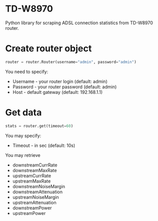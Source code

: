 # TD-W8970
Python library for scraping ADSL connection statistics from TD-W8970 router.

# Create router object
```python
router = router.Router(username="admin", password="admin")
```
You need to specify:
* Username - your router login (default: admin)
* Password - your router password (default: admin)
* Host - default gateway (default: 192.168.1.1)

# Get data
```python
stats = router.get(timeout=60)
```

You may specify:
* Timeout - in sec (default: 10s)

You may retrieve
* downstreamCurrRate
* downstreamMaxRate
* upstreamCurrRate
* upstreamMaxRate
* downstreamNoiseMargin
* downstreamAttenuation
* upstreamNoiseMargin
* upstreamAttenuation
* downstreamPower
* upstreamPower
